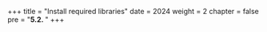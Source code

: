 +++
title = "Install required libraries"
date = 2024
weight = 2
chapter = false
pre = "<b>5.2. </b>"
+++

